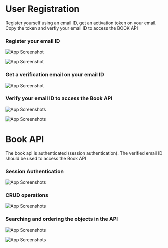 
# User Registration

Register yourself using an email ID, get an activation token on your email.
Copy the token and verfiy your email ID to access the BOOK API


### Register your email ID

![App Screenshot](https://user-images.githubusercontent.com/102160852/209647787-5b388f9e-fe71-448e-ae5b-4cb6623b26e0.png)

![App Screenshot](https://user-images.githubusercontent.com/102160852/209648142-251c029c-358f-4db1-8406-9af4828da459.png)

### Get a verification email on your email ID

![App Screenshot](https://user-images.githubusercontent.com/102160852/209648410-7c5706cb-6d31-4e11-92ba-c38c659264ee.png)

### Verify your email ID to access the Book API 

![App Screenshots](https://user-images.githubusercontent.com/102160852/209648545-d07634e6-c30f-4c15-beea-54c36761e754.png)

![App Screenshots](https://user-images.githubusercontent.com/102160852/209648572-f49e7f53-7ec1-4851-9054-116526d4d6be.png)

# Book API

The book api is authenticated (session authentication). The verified email ID 
should be used to access the Book API

### Session Authentication 

![App Screenshots](https://user-images.githubusercontent.com/102160852/209649360-4608205d-e3da-4aab-af2b-0d0c6be9d7f6.png)


### CRUD operations

![App Screenshots](https://user-images.githubusercontent.com/102160852/209649391-d841525c-cf6e-4e66-9a50-70d4b1e5f607.png)

### Searching and ordering the objects in the API 

![App Screenshots](https://user-images.githubusercontent.com/102160852/209649377-d4c735fb-5fd6-40d0-b1d2-cc33420e1805.png)

![App Screenshots](https://user-images.githubusercontent.com/102160852/209650174-25e944c2-19cf-4c80-b7ae-f3efa5767022.png)
